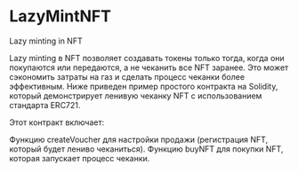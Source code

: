 # LazyMintNFT
Lazy minting in NFT

Lazy minting в NFT позволяет создавать токены только тогда, когда они покупаются или передаются, а не чеканить все NFT заранее. Это может сэкономить затраты на газ и сделать процесс чеканки более эффективным. Ниже приведен пример простого контракта на Solidity, который демонстрирует ленивую чеканку NFT с использованием стандарта ERC721.

Этот контракт включает:

Функцию createVoucher для настройки продажи (регистрация NFT, который будет лениво чеканиться).
Функцию buyNFT для покупки NFT, которая запускает процесс чеканки.
